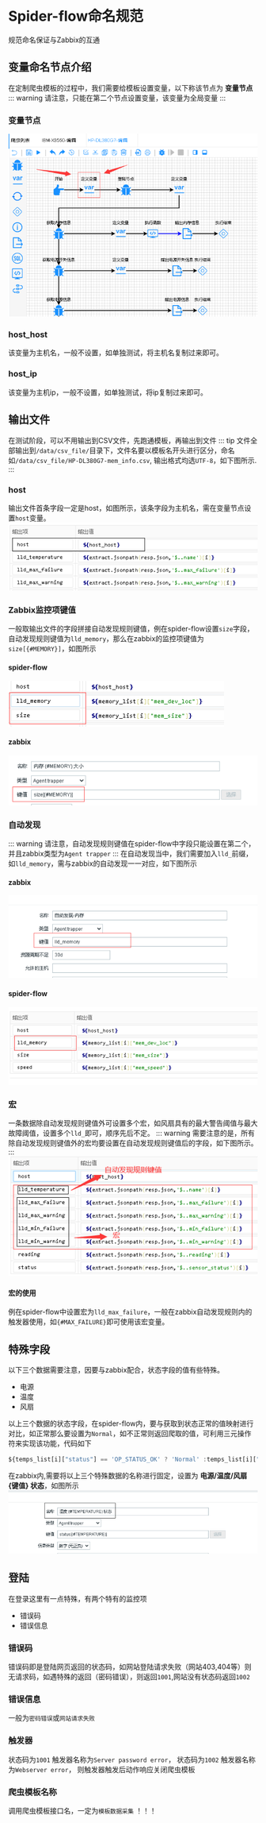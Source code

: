 # Spider-flow命名规范
规范命名保证与Zabbix的互通
## 变量命名节点介绍
在定制爬虫模板的过程中，我们需要给模板设置变量，以下称该节点为 **变量节点**
::: warning
请注意，只能在第二个节点设置变量，该变量为全局变量
:::
### 变量节点
![img.png](./asset/imag/img.png)
### host_host
该变量为主机名，一般不设置，如单独测试，将主机名复制过来即可。
### host_ip
该变量为主机ip，一般不设置，如单独测试，将ip复制过来即可。
## 输出文件
在测试阶段，可以不用输出到CSV文件，先跑通模板，再输出到文件
::: tip
文件全部输出到`/data/csv_file/`目录下，文件名要以模板名开头进行区分，命名如`/data/csv_file/HP-DL380G7-mem_info.csv`, 输出格式均选`UTF-8`，如下图所示.
:::
### host
输出文件首条字段一定是host，如图所示，该条字段为主机名，需在变量节点设置`host`变量。
![host.png](./asset/imag/host.png)
### Zabbix监控项键值
一般取输出文件的字段拼接自动发现规则键值，例在spider-flow设置`size`字段，自动发现规则键值为`lld_memory`，那么在zabbix的监控项键值为`size[{#MEMORY}]`，如图所示
#### spider-flow
![item_spider_flow.png](./asset/imag/item_spider_flow.png)
#### zabbix
![item_zabbix.png](./asset/imag/item_zabbix.png)
### 自动发现
::: warning
请注意，自动发现规则键值在spider-flow中字段只能设置在第二个，并且zabbix类型为`Agent trapper`
:::
在自动发现当中，我们需要加入`lld_`前缀，如`lld_memory`，需与zabbix的自动发现一一对应，如下图所示
#### zabbix
![zabbix_lld.png](./asset/imag/zabbix_lld.png)
#### spider-flow
![spider_lld.png](./asset/imag/spider_lld.png)

### 宏
一条数据除自动发现规则键值外可设置多个宏，如风扇具有的最大警告阈值与最大故障阈值，设置多个`lld_`即可，顺序先后不定。
::: warning
需要注意的是，所有除自动发现规则键值外的宏均要设置在自动发现规则键值后的字段，如下图所示。
:::
![hong.png](./asset/imag/hong.png)
#### 宏的使用
例在spider-flow中设置宏为`lld_max_failure`，一般在zabbix自动发现规则内的触发器使用，如`{#MAX_FAILURE}`即可使用该宏变量。

## 特殊字段
以下三个数据需要注意，因要与zabbix配合，状态字段的值有些特殊。
* 电源
* 温度
* 风扇

以上三个数据的状态字段，在spider-flow内，要与获取到状态正常的值映射进行对比，如正常那么要设置为`Normal`，如不正常则返回爬取的值，可利用三元操作符来实现该功能，代码如下
```js
${temps_list[i]["status"] == 'OP_STATUS_OK' ? 'Normal' :temps_list[i]["status"]}
```
在zabbix内,需要将以上三个特殊数据的名称进行固定，设置为 **电源/温度/风扇 {键值} 状态**，如图所示
![special.png](./asset/imag/special.png)

## 登陆
在登录这里有一点特殊，有两个特有的监控项
* 错误码
* 错误信息

### 错误码
错误码即是登陆网页返回的状态码，如网站登陆请求失败（网站403,404等）则无请求码，如遇特殊的返回（密码错误），则返回`1001`,网站没有状态码返回`1002`

### 错误信息
一般为`密码错误`或`网站请求失败`

### 触发器
状态码为`1001` 触发器名称为`Server password error`， 状态码为`1002` 触发器名称为`Webserver error`， 则触发器触发后动作响应关闭爬虫模板

### 爬虫模板名称
调用爬虫模板接口名，一定为`模板数据采集` ！！！